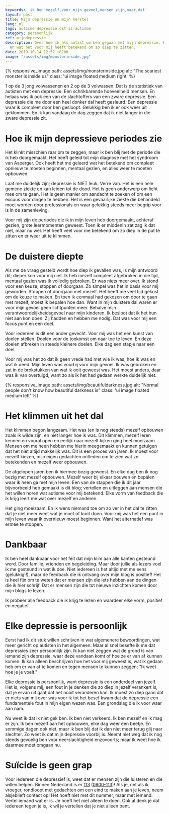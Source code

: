 ```yaml
---
keywords: 'ik ben mezelf,voor mijn gevoel,mensen zijn,maar,dat'
layout: post
title: Mijn depressie en mijn herstel
lang: nl
tags: autisme depressie dit-is-autisme
category: persoonlijk
ref: mijndepressie
description: Over hoe ik als autist om ben gegaan met mijn depressie. Hoe ik ben hersteld
  en wat het voor mij heeft betekend om zo diep te zitten.
date: 2019-10-14 12:57 +0200
image: "/assets/img/monsterinside.jpg"
---
```

{% responsive_image path: assets/img/monsterinside.jpg alt: "The scariest monster is inside us" class: 'ui image floated medium right' %}

1 op de 3 jong volwassenen en 2 op de 3 volwassen. Dat is de statistiek van autisten met een depressie. Een schrikbarende hoeveelheid mensen. En helaas was ik ook een van de slachtoffers van een zware depressie. Een depressie die me door een heel donker dal heeft gesleurd. Een depressie waar ik compleet door ben gesloopt. Gelukkig ben ik er ook weer uit geklommen. En ik kan vandaag de dag zeggen dat ik niet langer in die zware depressie zit.

# Hoe ik mijn depressieve periodes zie

Het klinkt misschien raar om te zeggen, maar ik ben blij met de periode die ik heb doorgemaakt. Het heeft geleid tot mijn diagnose met het syndroom van Asperger. Ook heeft het me geleerd wat het betekend om compleet opnieuw te moeten beginnen, mentaal gezien, en alles weer te moeten opbouwen.

Laat me duidelijk zijn; depressie is NIET leuk. Verre van. Het is een hele gemene ziekte en kan leiden tot de dood. Het is geen onderwerp om licht mee om te gaan. Het is geen manier om aandacht te zoeken of om een excuus voor dingen te hebben. Het is een gevaarlijke ziekte die behandeld moet worden door professionals en waar gelukkig steeds meer begrip voor is in de samenleving.

Voor mij zijn de periodes die ik in mijn leven heb doorgemaakt, achteraf gezien, grote leermomenten geweest. Toen ik er middenin zat zag ik dat niet, maar nu wel. Het heeft veel voor me betekend om zo diep in de put te zitten en er weer uit te klimmen.

# De duistere diepte

Als me de vraag gesteld wordt hoe diep ik gevallen was, is mijn antwoord dit; dieper kon voor mij niet. Ik heb mezelf compleet afgebroken in die tijd, mentaal gezien was ik volledig gebroken. Er was niets meer over. Ik stond voor een keuze; stoppen of doorgaan. Zo simpel was het in basis voor mij geworden. Stoppen of doorgaan met mezelf. Het heeft me veel tijd gekost om de keuze te maken. En toen ik eenmaal had gekozen om door te gaan met mezelf, moest ik bepalen hoe dan. Want in mijn duistere dal waren er voor mijn gevoel geen lichtpunten meer. Behalve mijn verantwoordelijkheidsgevoel naar mijn kinderen. Ik besloot dat ik het hun niet aan kon doen. Zij hadden en hebben me nodig. Dat was voor mij een focus punt en een doel.

Voor iedereen is dit een ander gevecht. Voor mij was het een kunst van doelen stellen. Doelen voor de toekomst om naar toe te leven. En deze doelen afbreken in steeds kleinere doelen. Elke dag een stapje naar een doel.

Voor mij was het zo dat ik geen vrede had met wie ik was, hoe ik was en wat ik deed. Mijn leven was voorbij voor mijn gevoel. Ik was gebroken en zat in de brokstukken van wat ik ooit geweest was. Het moest anders, daar was ik van overtuigd, want zo als ik het had gedaan werkte duidelijk niet.

{% responsive_image path: assets/img/beautifuldarkness.jpg alt: "Normal people don't know how beautiful darkness is" class: 'ui image floated medium left' %}

# Het klimmen uit het dal

Het klimmen begon langzaam. Het was (en is nog steeds) mezelf opbouwen zoals ik wilde zijn, en niet langer hoe ik was. Dit klimmen, mezelf leren kennen en vooral open en eerlijk naar mezelf kijken ging heel moeizaam. Mensen om me heen hebben me hierin meegemaakt en kunnen getuigen dat het niet altijd makkelijk was. Dit is een proces van jaren. Ik moest voor mezelf kiezen, mijn eigen gedachten ontleden om te zien wat ze betekenden en mezelf weer opbouwen.

De afgelopen jaren ben ik hiermee bezig geweest. En elke dag ben ik nog bezig met mezelf opbouwen. Mezelf weer bij elkaar bouwen en bepalen waar ik heen ga met mijn leven. Een van de stappen die ik dit jaar bijvoorbeeld heb gemaakt is dit blog; vertellen en uitleggen aan mensen die het willen horen wat autisme voor mij betekend. Elke vorm van feedback die ik krijg leert me wat over mezelf en anderen.

Het ging moeizaam. En ik wens niemand toe om zo ver in het dal te zitten dat je niet meer weet wat je moet of kunt doen. Voor mij was het een punt in mijn leven waar ik overnieuw moest beginnen. Want het alternatief was ermee te stoppen.

# Dankbaar

Ik ben heel dankbaar voor het feit dat mijn klim aan alle kanten gesteund word. Door familie, vrienden en begeleiding. Maar door jullie als lezers voel ik me gesteund in wat ik doe. Niet iedereen is het altijd met me eens (gelukkig!!), maar de feedback die ik ontvang over mijn blog is positief! Het is heel fijn om te weten dat er mensen zijn die iets hebben aan de dingen die ik hier schrijf. Dat er mensen zijn die tot nieuwe inzichten komen door mijn blogs te lezen.

Ik probeer alle feedback die ik krijg te lezen en waardeer elke vorm, positief en negatief.

# Elke depressie is persoonlijk

Eerst had ik dit stuk willen schrijven in wat algemenere bewoordingen, wat meer gericht op autisten in het algemeen. Maar al snel besefte ik me dat depressies zeer persoonlijk zijn. Ik kan niet zeggen wat de grond is van iemand zijn depressie, waar deze vandaan komt of hoe ze er van af kunnen komen. Ik kan alleen beschrijven hoe het voor mij geweest is, wat ik gedaan heb om er van af te komen en tegen mensen te kunnen zeggen; "Ik weet hoe je je voelt."

Elke depressie is persoonlijk, want depressie is een onderdeel van jezelf. Het is, volgens mij, een fout in je denken die zo diep in jezelf verankert is, dat je ervan uit gaat dat het nooit veranderen kan. Ik moest zo diep gaan dat er niets van mij over was voor ik tot het besef kwam dat de depressie een fundamentele fout in mijn eigen wezen was. Een grondslag die ik voor waar aan nam.

Nu weet ik dat ik niet gek ben. Ik ben niet verkeerd. Ik ben mezelf en ik mag er zijn. Ik ben mezelf aan het opbouwen, elke dag weer een beetje. En sommige dagen ook niet, maar ik ben blij dat ik dan niet meer terug glij naar slechter. Zo weet ik dat mijn depressie voorbij is. Neemt niet weg dat ik nog steeds gevoelig ben voor neerslachtigheid enzovoorts; maar ik weet hoe ik daarmee moet omgaan nu.

# Suïcide is geen grap

Voor iedereen die depressief is, weet dat er mensen zijn die luisteren en die willen helpen. Binnen Nederland is er [113](https://www.113.nl/) ([0900-113](tel:0900-0113))! Als je, net als ik vroeger, rondloopt met gedachten om een eind te maken aan je leven, neem alsjeblieft contact op! Het hoeft niet met dit nummer, maar met iemand. Vertel iemand wat er is. Je hoeft het niet alleen te doen. Ook al denk je dat iedereen tegen je is, ik wil je vertellen dat je niet alleen bent.
